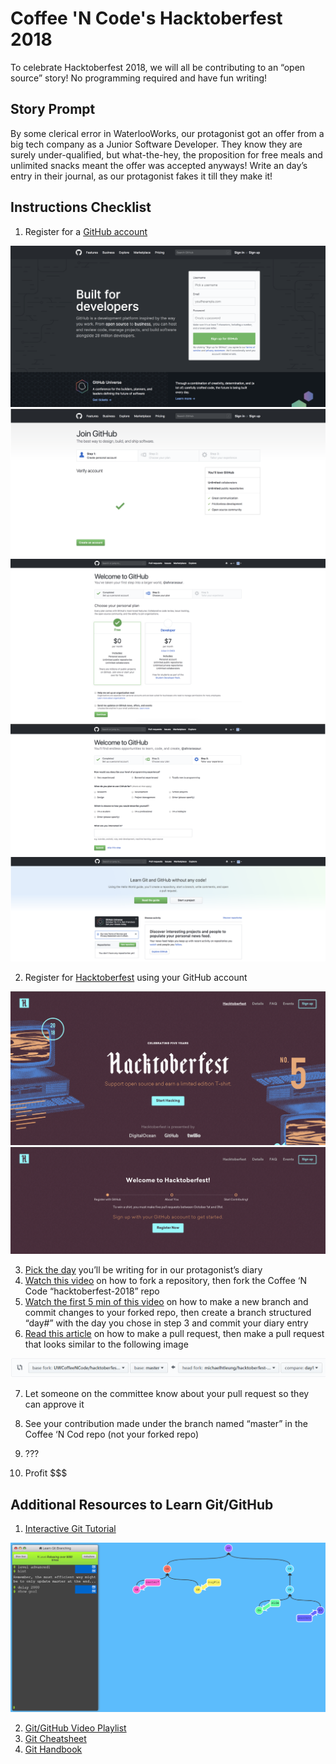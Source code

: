 # Coffee 'N Code's Hacktoberfest 2018 

To celebrate Hacktoberfest 2018, we will all be contributing to an “open source” story! No programming required and have fun writing!

## Story Prompt
By some clerical error in WaterlooWorks, our protagonist got an offer from a big tech company as a Junior Software Developer. They know they are surely under-qualified, but what-the-hey, the proposition for free meals and unlimited snacks meant the offer was accepted anyways!  Write an day’s entry in their journal, as our protagonist fakes it till they make it!

## Instructions Checklist
1.	Register for a [GitHub account](https://github.com/)

<img src="img/github-signup/github_signup_1.png">
<img src="img/github-signup/github_signup_2.png">
<img src="img/github-signup/github_signup_3.png">
<img src="img/github-signup/github_signup_4.png">
<img src="img/github-signup/github_signup_5.png">

2.	Register for [Hacktoberfest](https://hacktoberfest.digitalocean.com/sign_up/register) using your GitHub account 

<img src="img/hf-signup/hacktoberfest_signup_1.png">
<img src="img/hf-signup/hacktoberfest_signup_2.png">

3.	[Pick the day](http://bit.ly/2C3XZ0t) you’ll be writing for in our protagonist’s diary
4.	[Watch this video](https://www.youtube.com/watch?v=f5grYMXbAV0) on how to fork a repository, then fork the Coffee ‘N Code “hacktoberfest-2018” repo
5.	[Watch the first 5 min of this video](https://www.youtube.com/watch?v=OVQK2zzb6U8) on how to make a new branch and commit changes to your forked repo, then create a branch structured “day#” with the day you chose in step 3 and commit your diary entry 
6.	[Read this article](https://help.github.com/articles/creating-a-pull-request-from-a-fork/) on how to make a pull request, then make a pull request that looks similar to the following image

<img src="img/pull-request-settings.png">

7.	Let someone on the committee know about your pull request so they can approve it
8.	See your contribution made under the branch named “master” in the Coffee ‘N Cod repo (not your forked repo)

9. ???
10. Profit $$$

## Additional Resources to Learn Git/GitHub
1. [Interactive Git Tutorial](https://learngitbranching.js.org/)

<img src="img/learn-git-tutorial.png">

2. [Git/GitHub Video Playlist](https://www.youtube.com/playlist?list=PL5-da3qGB5IBLMp7LtN8Nc3Efd4hJq0kD)
3. [Git Cheatsheet](https://services.github.com/on-demand/downloads/github-git-cheat-sheet.pdf)
4. [Git Handbook](https://guides.github.com/introduction/git-handbook/)